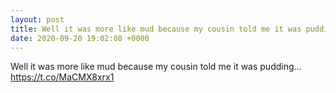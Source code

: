 ```yaml
---
layout: post
title: Well it was more like mud because my cousin told me it was pudding... https://t.co/MaCMX8xrx1
date: 2020-09-20 19:02:08 +0000
---
```


Well it was more like mud because my cousin told me it was pudding... https://t.co/MaCMX8xrx1

